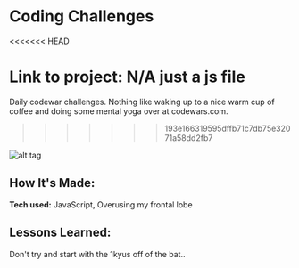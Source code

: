 # Coding Challenges

<<<<<<< HEAD

**Link to project:** N/A just a js file
=======
Daily codewar challenges. Nothing like waking up to a nice warm cup of coffee and doing some mental yoga over at codewars.com. 
>>>>>>> 193e166319595dffb71c7db75e32071a58dd2fb7

![alt tag](http://placecorgi.com/1200/650)

## How It's Made:

**Tech used:**  JavaScript, Overusing my frontal lobe


## Lessons Learned:

Don't try and start with the 1kyus off of the bat..
